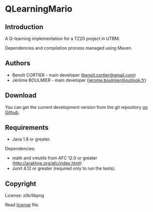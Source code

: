 # QLearningMario

## Introduction

A Q-learning implementation for a TZ20 project in UTBM.

Dependencies and compilation process managed using Maven.

## Authors

+ Benoît CORTIER - main developer (benoit.cortier@gmail.com)
+ Jérôme BOULMIER - main developer (jerome.boulmier@outlook.fr)

## Download

You can get the current development version from the git repository [on Github](https://github.com/Lomadriel/QLearningMario).


## Requirements

- Java 1.8 or greater.

Dependencies:
  - math and vmutils from AFC 12.0 or greater (http://arakhne.org/afc/index.html)
  - Junit 4.12 or greater (required only to run the tests).

## Copyright

License: zlib/libpng

Read [license](license.txt) file.

